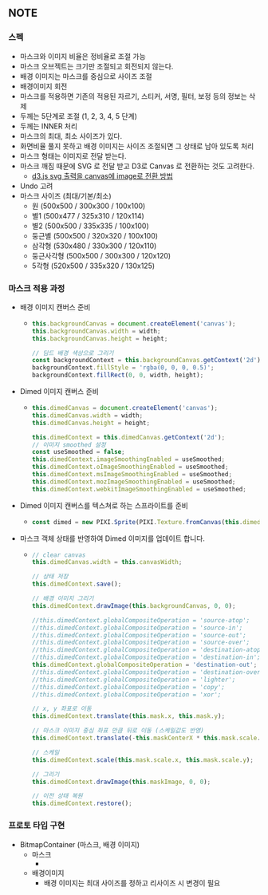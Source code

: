 ## NOTE



### 스펙

- 마스크와 이미지 비율은 정비율로 조절 가능
- 마스크 오브젝트는 크기만 조절되고 회전되지 않는다.
- 배경 이미지는 마스크를 중심으로 사이즈 조절
- 배경이미지 회전
- 마스크를 적용하면 기존의 적용된 자르기, 스티커, 서명, 필터, 보정 등의 정보는 삭제
- 두께는 5단계로 조절 (1, 2, 3, 4, 5 단계)
- 두께는 INNER 처리
- 마스크의 최대, 최소 사이즈가 있다.
- 화면비율 풀지 못하고 배경 이미지는 사이즈 조절되면 그 상태로 남아 있도록 처리
- 마스크 형태는 이미지로 전달 받는다.
- 마스크 깨짐 때문에 SVG 로 전달 받고 D3로 Canvas 로 전환하는 것도 고려한다.
  - [d3.js svg 출력을 canvas에 image로 전환 방법](http://yehongj.tistory.com/59)
- Undo 고려
- 마스크 사이즈 (최대/기본/최소)
  - 원 (500x500 / 300x300 / 100x100)
  - 별1 (500x477 / 325x310 / 120x114)
  - 별2 (500x500 / 335x335 / 100x100)
  - 둥근별 (500x500 / 320x320 / 100x100)
  - 삼각형 (530x480 / 330x300 / 120x110)
  - 둥근사각형 (500x500 / 300x300 / 120x120)
  - 5각형 (520x500 / 335x320 / 130x125)


### 마스크 적용 과정

- 배경 이미지 캔버스 준비

  - ```javascript
    this.backgroundCanvas = document.createElement('canvas');
    this.backgroundCanvas.width = width;
    this.backgroundCanvas.height = height;

    // 딤드 배경 색상으로 그리기
    const backgroundContext = this.backgroundCanvas.getContext('2d');
    backgroundContext.fillStyle = 'rgba(0, 0, 0, 0.5)';
    backgroundContext.fillRect(0, 0, width, height);
    ```

- Dimed 이미지 캔버스 준비

  - ```javascript
    this.dimedCanvas = document.createElement('canvas');
    this.dimedCanvas.width = width;
    this.dimedCanvas.height = height;

    this.dimedContext = this.dimedCanvas.getContext('2d');
    // 이미지 smoothed 설정
    const useSmoothed = false;
    this.dimedContext.imageSmoothingEnabled = useSmoothed;
    this.dimedContext.oImageSmoothingEnabled = useSmoothed;
    this.dimedContext.msImageSmoothingEnabled = useSmoothed;
    this.dimedContext.mozImageSmoothingEnabled = useSmoothed;
    this.dimedContext.webkitImageSmoothingEnabled = useSmoothed;
    ```

- Dimed 이미지 캔버스를 텍스쳐로 하는 스프라이트를 준비

  - ```javascript
    const dimed = new PIXI.Sprite(PIXI.Texture.fromCanvas(this.dimedCanvas));
    ```

- 마스크 객체 상태를 반영하여 Dimed 이미지를 업데이트 합니다.

  - ```javascript
    // clear canvas
    this.dimedCanvas.width = this.canvasWidth;

    // 상태 저장
    this.dimedContext.save();

    // 배경 이미지 그리기
    this.dimedContext.drawImage(this.backgroundCanvas, 0, 0);

    //this.dimedContext.globalCompositeOperation = 'source-atop';
    //this.dimedContext.globalCompositeOperation = 'source-in';
    //this.dimedContext.globalCompositeOperation = 'source-out';
    //this.dimedContext.globalCompositeOperation = 'source-over';
    //this.dimedContext.globalCompositeOperation = 'destination-atop';
    //this.dimedContext.globalCompositeOperation = 'destination-in';
    this.dimedContext.globalCompositeOperation = 'destination-out';
    //this.dimedContext.globalCompositeOperation = 'destination-over';
    //this.dimedContext.globalCompositeOperation = 'lighter';
    //this.dimedContext.globalCompositeOperation = 'copy';
    //this.dimedContext.globalCompositeOperation = 'xor';

    // x, y 좌표로 이동
    this.dimedContext.translate(this.mask.x, this.mask.y);

    // 마스크 이미지 중심 좌표 만큼 뒤로 이동 (스케일값도 반영)
    this.dimedContext.translate(-this.maskCenterX * this.mask.scale.x, -this.maskCenterY * this.mask.scale.y);

    // 스케일
    this.dimedContext.scale(this.mask.scale.x, this.mask.scale.y);

    // 그리기
    this.dimedContext.drawImage(this.maskImage, 0, 0);

    // 이전 상태 복원
    this.dimedContext.restore();
    ```

### 프로토 타입 구현

- BitmapContainer (마스크, 배경 이미지)
  - 마스크
    - ​
  - 배경이미지
    - 배경 이미지는 최대 사이즈를 정하고 리사이즈 시 변경이 필요​

